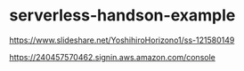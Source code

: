 # serverless-handson-example


https://www.slideshare.net/YoshihiroHorizono1/ss-121580149

https://240457570462.signin.aws.amazon.com/console
